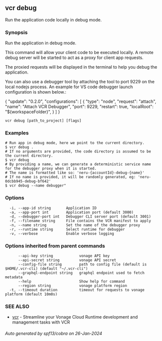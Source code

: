 ## vcr debug

Run the application code locally in debug mode.

### Synopsis

Run the application in debug mode.

This command will allow your client code to be executed locally. A remote debug server will be started to act as a proxy for client app requests.

The proxied requests will be displayed in the terminal to help you debug the application. 

You can also use a debugger tool by attaching the tool to port 9229 on the local nodejs process. An example for VS code debugger launch configuration is shown below.:

{
	"update": "0.2.0",
	"configurations": [
		{
			"type": "node",
			"request": "attach",
			"name": "Attach VCR Debugger",
			"port": 9229,
			"restart": true,
			"localRoot": "${workspaceFolder}",
		}
	]
}


```
vcr debug [path_to_project] [flags]
```

### Examples

```
# Run app in debug mode, here we point to the current directory.
$ vcr debug .
# If no arguments are provided, the code directory is assumed to be the current directory.
$ vcr debug
# By providing a name, we can generate a deterministic service name for the debugger proxy when it is started.
# The name is formatted like so: 'neru-{accountId}-debug-{name}'
# If no name is provided, it will be randomly generated, eg: 'neru-0dcbb945-debug-bf642'
$ vcr debug --name debugger"

```

### Options

```
  -i, --app-id string       Application ID
  -a, --app-port int        Application port (default 3000)
  -d, --debugger-port int   Debugger CLI server port (default 3001)
  -f, --filename string     File contains the VCR manifest to apply
  -n, --name string         Set the name of the debugger proxy
  -r, --runtime string      Select runtime for debugger
  -v, --verbose             Enable verbose logging
```

### Options inherited from parent commands

```
      --api-key string            vonage API key
      --api-secret string         vonage API secret
      --config-file string        path to config file (default is $HOME/.vcr-cli) (default "~/.vcr-cli")
      --graphql-endpoint string   graphql endpoint used to fetch metadata
      --help                      Show help for command
      --region string             vonage platform region
  -t, --timeout duration          timeout for requests to vonage platform (default 10m0s)
```

### SEE ALSO

* [vcr](vcr.md)	 - Streamline your Vonage Cloud Runtime development and management tasks with VCR

###### Auto generated by spf13/cobra on 26-Jan-2024
